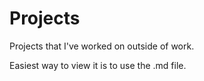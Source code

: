Projects
========

Projects that I've worked on outside of work.

Easiest way to view it is to use the .md file.
